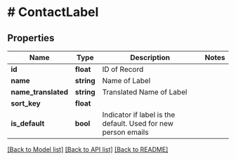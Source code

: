 # # ContactLabel

## Properties

Name | Type | Description | Notes
------------ | ------------- | ------------- | -------------
**id** | **float** | ID of Record |
**name** | **string** | Name of Label |
**name_translated** | **string** | Translated Name of Label |
**sort_key** | **float** |  |
**is_default** | **bool** | Indicator if label is the default. Used for new person emails |

[[Back to Model list]](../../README.md#models) [[Back to API list]](../../README.md#endpoints) [[Back to README]](../../README.md)
